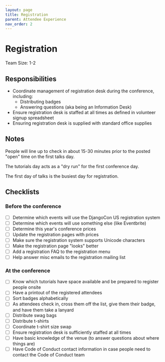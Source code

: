 ```yaml
---
layout: page
title: Registration
parent: Attendee Experience 
nav_order: 2
---
```


# Registration 

Team Size: 1-2

## Responsibilities 

- Coordinate management of registration desk during the conference, including: 
    - Distributing badges 
    - Answering questions (aka being an Information Desk) 
- Ensure registration desk is staffed at all times as defined in volunteer signup spreadsheet 
- Ensuring registration desk is supplied with standard office supplies 

## Notes 

People will line up to check in about 15-30 minutes prior to the posted "open" time on the first talks day. 

The tutorials day acts as a "dry run" for the first conference day.

The first day of talks is the busiest day for registration. 

## Checklists

### Before the conference 

- [ ] Determine which events will use the DjangoCon US registration system
- [ ] Determine which events will use something else (like Eventbrite)
- [ ] Determine this year's conference prices
- [ ] Update the registration pages with prices 
- [ ] Make sure the registration system supports Unicode characters
- [ ] Make the registration page "looks" better
- [ ] Add a registration FAQ to the registration menu
- [ ] Help answer misc emails to the registration mailing list

### At the conference 

- [ ] Know which tutorials have space available and be prepared to register people onsite 
- [ ] Have a printout of the registered attendees 
- [ ] Sort badges alphabetically 
- [ ] As attendees check in, cross them off the list, give them their badge, and have them take a lanyard 
- [ ] Distribute swag bags 
- [ ] Distribute t-shirts 
- [ ] Coordinate t-shirt size swap 
- [ ] Ensure registration desk is sufficiently staffed at all times 
- [ ] Have basic knowledge of the venue (to answer questions about where things are)
- [ ] Have Code of Conduct contact information in case people need to contact the Code of Conduct team 
